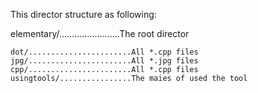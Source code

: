 This director structure as following:

elementary/........................The root director

	dot/.......................All *.cpp files
	jpg/.......................All *.jpg files
	cpp/.......................All *.cpp files
	usingtools/................The maies of used the tool
